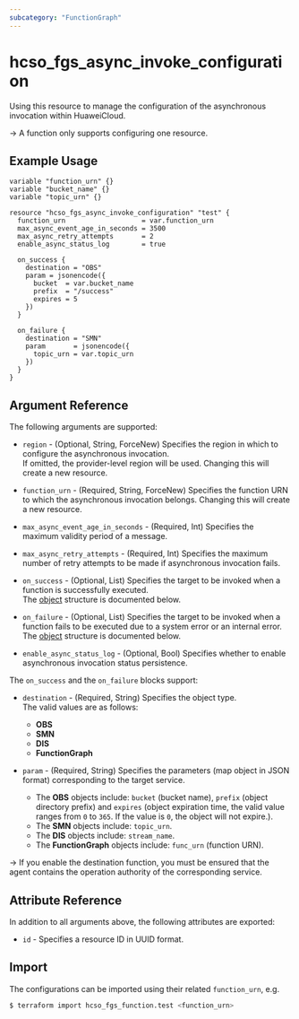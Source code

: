 ```yaml
---
subcategory: "FunctionGraph"
---
```


# hcso_fgs_async_invoke_configuration

Using this resource to manage the configuration of the asynchronous invocation within HuaweiCloud.

-> A function only supports configuring one resource.

## Example Usage

```hcl
variable "function_urn" {}
variable "bucket_name" {}
variable "topic_urn" {}

resource "hcso_fgs_async_invoke_configuration" "test" {
  function_urn                   = var.function_urn
  max_async_event_age_in_seconds = 3500
  max_async_retry_attempts       = 2
  enable_async_status_log        = true

  on_success {
    destination = "OBS"
    param = jsonencode({
      bucket  = var.bucket_name
      prefix  = "/success"
      expires = 5
    })
  }

  on_failure {
    destination = "SMN"
    param       = jsonencode({
      topic_urn = var.topic_urn
    })
  }
}
```

## Argument Reference

The following arguments are supported:

* `region` - (Optional, String, ForceNew) Specifies the region in which to configure the asynchronous invocation.  
  If omitted, the provider-level region will be used. Changing this will create a new resource.

* `function_urn` - (Required, String, ForceNew) Specifies the function URN to which the asynchronous invocation belongs.
  Changing this will create a new resource.

* `max_async_event_age_in_seconds` - (Required, Int) Specifies the maximum validity period of a message.

* `max_async_retry_attempts` - (Required, Int) Specifies the maximum number of retry attempts to be made if
  asynchronous invocation fails.

* `on_success` - (Optional, List) Specifies the target to be invoked when a function is successfully executed.  
  The [object](#functiongraph_destination_config) structure is documented below.

* `on_failure` - (Optional, List) Specifies the target to be invoked when a function fails to be executed due to a
  system error or an internal error.  
  The [object](#functiongraph_destination_config) structure is documented below.

* `enable_async_status_log` - (Optional, Bool) Specifies whether to enable asynchronous invocation status persistence.

<a name="functiongraph_destination_config"></a>
The `on_success` and the `on_failure` blocks support:

* `destination` - (Required, String) Specifies the object type.  
  The valid values are as follows:
  + **OBS**
  + **SMN**
  + **DIS**
  + **FunctionGraph**

* `param` - (Required, String) Specifies the parameters (map object in JSON format) corresponding to the target service.
  + The **OBS** objects include: `bucket` (bucket name), `prefix` (object directory prefix) and `expires` (object
    expiration time, the valid value ranges from `0` to `365`. If the value is `0`, the object will not expire.).
  + The **SMN** objects include: `topic_urn`.
  + The **DIS** objects include: `stream_name`.
  + The **FunctionGraph** objects include: `func_urn` (function URN).

-> If you enable the destination function, you must be ensured that the agent contains the operation authority of the
   corresponding service.

## Attribute Reference

In addition to all arguments above, the following attributes are exported:

* `id` - Specifies a resource ID in UUID format.

## Import

The configurations can be imported using their related `function_urn`, e.g.

```bash
$ terraform import hcso_fgs_function.test <function_urn>
```
